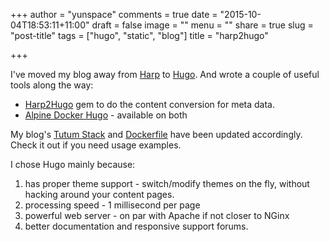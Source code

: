 +++
author = "yunspace"
comments = true
date = "2015-10-04T18:53:11+11:00"
draft = false
image = ""
menu = ""
share = true
slug = "post-title"
tags = ["hugo", "static", "blog"]
title = "harp2hugo"

+++

I've moved my blog away from [Harp](http://harpjs.com/) to [Hugo](https://gohugo.io/). And wrote a couple of useful tools along the way:

 - [Harp2Hugo](https://rubygems.org/gems/harp2hugo) gem to do the content conversion for meta data.
 - [Alpine Docker Hugo](https://github.com/TechnoTycoon/docker-alpine-hugo) - available on both

My blog's [Tutum Stack](https://github.com/yunspace/yunspace.com/blob/master/docker-compose.yml)
and [Dockerfile](https://github.com/yunspace/yunspace.com/blob/master/Dockerfile) have been updated accordingly.
Check it out if you need usage examples.

I chose Hugo mainly because:

 1. has proper theme support - switch/modify themes on the fly, without hacking around your content pages.
 2. processing speed - 1 millisecond per page
 3. powerful web server - on par with Apache if not closer to NGinx
 4. better documentation and responsive support forums.
